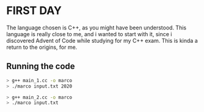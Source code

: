 # FIRST DAY
The language chosen is C++, as you might have been understood.
This language is really close to me, and i wanted to start with it, since i discovered Advent of Code while studying for my C++ exam.
This is kinda a return to the origins, for me.

## Running the code
``` sh
> g++ main_1.cc -o marco
> ./marco input.txt 2020
```
```sh
> g++ main_2.cc -o marco
> ./marco input.txt
```